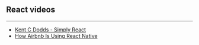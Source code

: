 ## React videos

---

- [Kent C Dodds - Simply React](https://www.youtube.com/watch?v=AiJ8tRRH0f8)
- [How Airbnb Is Using React Native](https://www.youtube.com/watch?v=8qCociUB6aQ)
